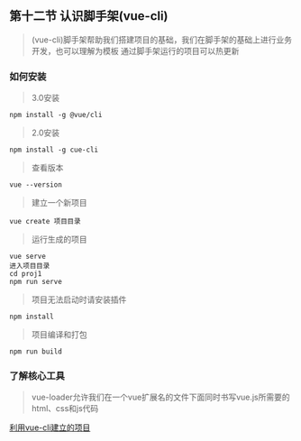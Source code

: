 ## 第十二节 认识脚手架(vue-cli)
> (vue-cli)脚手架帮助我们搭建项目的基础，我们在脚手架的基础上进行业务开发，也可以理解为模板
> 通过脚手架运行的项目可以热更新

### 如何安装
> 3.0安装
~~~
npm install -g @vue/cli
~~~

> 2.0安装
~~~
npm install -g cue-cli
~~~

> 查看版本
~~~
vue --version
~~~

> 建立一个新项目
~~~
vue create 项目目录
~~~

> 运行生成的项目
~~~
vue serve
进入项目目录
cd proj1
npm run serve
~~~

> 项目无法启动时请安装插件
~~~
npm install
~~~

> 项目编译和打包
~~~
npm run build
~~~

### 了解核心工具

> vue-loader允许我们在一个vue扩展名的文件下面同时书写vue.js所需要的html、css和js代码

[利用vue-cli建立的项目](./proj1)
